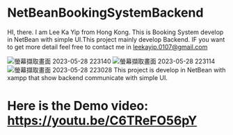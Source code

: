 # NetBeanBookingSystemBackend
HI, there. I am Lee Ka Yip from Hong Kong. This is Booking System develop in NetBean with simple UI.This project mainly develop Backend. IF you want to get more detail feel free to contact me in leekayip.0107@gmail.com

![螢幕擷取畫面 2023-05-28 223140](https://github.com/LeeKaYip/NetBeanBookingSystemBackend/assets/134273037/eeaade8e-35fa-4d90-a1d2-4350985d9910)
![螢幕擷取畫面 2023-05-28 223114](https://github.com/LeeKaYip/NetBeanBookingSystemBackend/assets/134273037/20eebfde-9fb3-40a7-a6e4-87ce06c238a8)
![螢幕擷取畫面 2023-05-28 223028](https://github.com/LeeKaYip/NetBeanBookingSystemBackend/assets/134273037/69568580-ff38-4d9a-aecf-04dc3d348e17)
This project is develop in NetBean with xampp that show backend communicate with simple UI.
# Here is the Demo video: https://youtu.be/C6TReFO56pY
